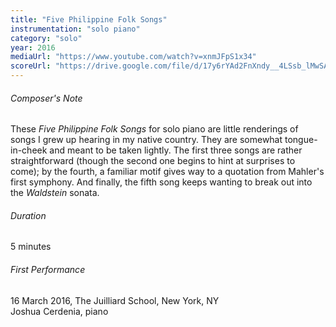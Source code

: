 ```yaml
---
title: "Five Philippine Folk Songs"
instrumentation: "solo piano"
category: "solo"
year: 2016
mediaUrl: "https://www.youtube.com/watch?v=xnmJFpS1x34"
scoreUrl: "https://drive.google.com/file/d/17y6rYAd2FnXndy__4LSsb_lMwSA1ff9G/view?usp=sharing"
---
```


###### Composer's Note

These _Five Philippine Folk Songs_ for solo piano are little renderings of songs I grew up hearing in my native country. They are somewhat tongue-in-cheek and meant to be taken lightly. The first three songs are rather straightforward (though the second one begins to hint at surprises to come); by the fourth, a familiar motif gives way to a quotation from Mahler's first symphony. And finally, the fifth song keeps wanting to break out into the _Waldstein_ sonata.

###### Duration

5 minutes

###### First Performance

16 March 2016, The Juilliard School, New York, NY\
Joshua Cerdenia, piano